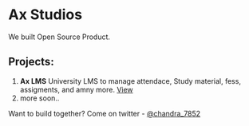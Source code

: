 # Ax Studios

We built Open Source Product.

## Projects:

1. **Ax LMS** University LMS to manage attendace, Study material, fess, assigments, and amny more. [View](https://github.com/ax-studios/ax-lms-frontend)   
2. more soon.. 

Want to build together? Come on twitter - [@chandra_7852](https://twitter.com/chandra_7852)
